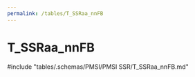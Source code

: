 ```yaml
---
permalink: /tables/T_SSRaa_nnFB
---
```

# T_SSRaa_nnFB
<!-- SPDX-License-Identifier: MPL-2.0 -->

<!-- ATTENTION : Ne pas supprimer ou modifier la ligne ci-dessous -->
#include "tables/.schemas/PMSI/PMSI SSR/T_SSRaa_nnFB.md"
<!-- ATTENTION : Ne pas supprimer ou modifier la ligne ci-dessus -->
